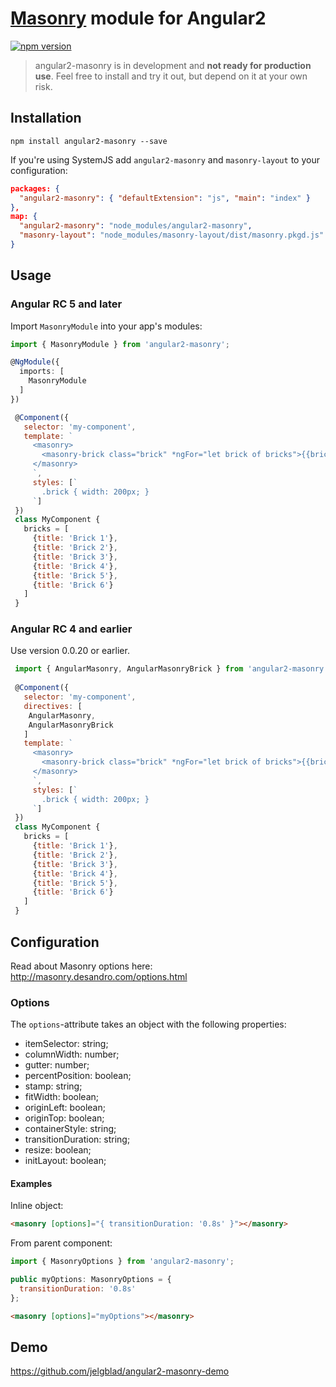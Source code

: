 # [Masonry](https://github.com/desandro/masonry) module for Angular2

[![npm version](https://badge.fury.io/js/angular2-masonry.svg)](https://www.npmjs.com/package/angular2-masonry)

> angular2-masonry is in development and **not ready for production use**.
> Feel free to install and try it out, but depend on it at your own risk.

## Installation

`npm install angular2-masonry --save`
 
If you're using SystemJS add `angular2-masonry` and `masonry-layout` to your configuration:
```json
packages: {
  "angular2-masonry": { "defaultExtension": "js", "main": "index" }
},
map: {
  "angular2-masonry": "node_modules/angular2-masonry",
  "masonry-layout": "node_modules/masonry-layout/dist/masonry.pkgd.js"
}
```

## Usage

### Angular RC 5 and later

Import `MasonryModule` into your app's modules:

``` typescript
import { MasonryModule } from 'angular2-masonry';

@NgModule({
  imports: [
    MasonryModule
  ]
})
```

```javascript
 @Component({
   selector: 'my-component',
   template: `
     <masonry>
       <masonry-brick class="brick" *ngFor="let brick of bricks">{{brick.title}}</masonry-brick>
     </masonry>
     `,
     styles: [`
       .brick { width: 200px; }
     `]
 })
 class MyComponent {
   bricks = [
     {title: 'Brick 1'},
     {title: 'Brick 2'},
     {title: 'Brick 3'},
     {title: 'Brick 4'},
     {title: 'Brick 5'},
     {title: 'Brick 6'}
   ]
 }
 ```

### Angular RC 4 and earlier
Use version 0.0.20 or earlier.
  
```javascript
 import { AngularMasonry, AngularMasonryBrick } from 'angular2-masonry';
 
 @Component({
   selector: 'my-component',
   directives: [
    AngularMasonry,
    AngularMasonryBrick
   ]
   template: `
     <masonry>
       <masonry-brick class="brick" *ngFor="let brick of bricks">{{brick.title}}</masonry-brick>
     </masonry>
     `,
     styles: [`
       .brick { width: 200px; }
     `]
 })
 class MyComponent {
   bricks = [
     {title: 'Brick 1'},
     {title: 'Brick 2'},
     {title: 'Brick 3'},
     {title: 'Brick 4'},
     {title: 'Brick 5'},
     {title: 'Brick 6'}
   ]
 }
 ```
 
## Configuration

Read about Masonry options here: http://masonry.desandro.com/options.html

### Options
The `options`-attribute takes an object with the following properties:
* itemSelector: string;
* columnWidth: number;
* gutter: number;
* percentPosition: boolean;
* stamp: string;
* fitWidth: boolean;
* originLeft: boolean;
* originTop: boolean;
* containerStyle: string;
* transitionDuration: string;
* resize: boolean;
* initLayout: boolean;

#### Examples

Inline object:
```html
<masonry [options]="{ transitionDuration: '0.8s' }"></masonry>
```

From parent component:
```javascript
import { MasonryOptions } from 'angular2-masonry';

public myOptions: MasonryOptions = { 
  transitionDuration: '0.8s' 
};
```
```html
<masonry [options]="myOptions"></masonry>
```

## Demo
https://github.com/jelgblad/angular2-masonry-demo
